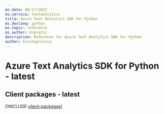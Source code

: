 ```yaml
---
ms.data: 08/17/2022
ms.service: textanalytics
title: Azure Text Analytics SDK for Python
ms.devlang: python
ms.topic: reference
ms.author: krpratic
description: Reference for Azure Text Analytics SDK for Python
author: kristapratico
---
```

# Azure Text Analytics SDK for Python - latest

## Client packages - latest
[!INCLUDE [client-packages](text-analytics-client-index.md)]